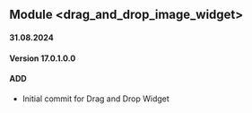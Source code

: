 ## Module <drag_and_drop_image_widget>

#### 31.08.2024
#### Version 17.0.1.0.0
#### ADD

- Initial commit for Drag and Drop Widget
